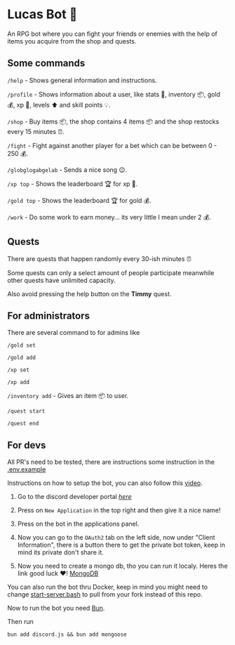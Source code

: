 # Lucas Bot 🤖

An RPG bot where you can fight your friends or enemies with the help of items you acquire from the shop and quests.

## Some commands

`/help` - Shows general information and instructions.

`/profile` - Shows information about a user, like stats 🔮, inventory 📦, gold 💰, xp 🌟, levels ⬆️ and skill points 💡.

`/shop` - Buy items 📦, the shop contains 4 items 📦 and the shop restocks every 15 minutes ⏰.

`/fight` - Fight against another player for a bet which can be between 0 - 250 💰.

`/globglogabgelab` - Sends a nice song 😉.

`/xp top` - Shows the leaderboard 🏆 for xp 🌟.

`/gold top` - Shows the leaderboard 🏆 for gold 💰.

`/work` - Do some work to earn money... its very little I mean under 2 💰.

## Quests

There are quests that happen randomly every 30-ish minutes ⏰

Some quests can only a select amount of people participate meanwhile other quests have unlimited capacity.

Also avoid pressing the help button on the **Timmy** quest.

## For administrators

There are several command to for admins like

`/gold set`

`/gold add`

`/xp set`

`/xp add`

`/inventory add` - Gives an item 📦 to user.

`/quest start`

`/quest end`

## For devs

All PR's need to be tested, there are instructions some instruction in the [.env.example](.env.example)

Instructions on how to setup the bot, you can also follow this [video](https://www.youtube.com/watch?v=Oy5HGvrxM4o).

1. Go to the discord developer portal _[here](https://discord.com/developers/applications)_

2. Press on `New Application` in the top right and then give it a nice name!

3. Press on the bot in the applications panel.

4. Now you can go to the `OAuth2` tab on the left side, now under "Client Information", there is a button there to get the private bot token, keep in mind its private don't share it.

5. Now you need to create a mongo db, tho you can run it localy. Heres the link good luck ❤️! [MongoDB](https://www.mongodb.com/)

You can also run the bot thru Docker, keep in mind you might need to change [start-server.bash](start-server.bash) to pull from your fork instead of this repo.

Now to run the bot you need [Bun](https://bun.sh/).

Then run

```shell
bun add discord.js && bun add mongoose
```
